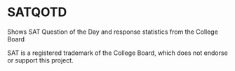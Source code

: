 SATQOTD
=======

Shows SAT Question of the Day and response statistics from the College Board


SAT is a registered trademark of the College Board, which does not endorse or support this project.
